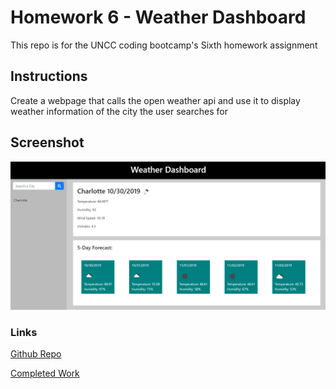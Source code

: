 # Homework 6 - Weather Dashboard

This repo is for the UNCC coding bootcamp's Sixth homework assignment

## Instructions

Create a webpage that calls the open weather api and use it to display weather information of the city the user searches for

## Screenshot

   ![Main Page](assets/images/weather.png)

### Links

[Github Repo](https://github.com/adam-lowe/HW6-Weather-Dashboard)

[Completed Work](https://adam-lowe.github.io/HW6-Weather-Dashboard)